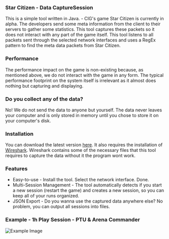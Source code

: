 ### Star Citizen - Data CaptureSession

This is a simple tool written in Java. - CIG's game Star Citizen is currently in alpha. The developers send some meta information
from the client to their servers to gather some statistics. This tool captures these packets so it does not interact with
any part of the game itself. This tool listens to all packets sent through the selected network interfaces and uses a
RegEx pattern to find the meta data packets from Star Citizen.

### Performance

The performance impact on the game is non-existing because, as mentioned above, we do not interact with the game in any form.
The typical performance footprint on the system itself is irrelevant as it almost does nothing but capturing and displaying.

### Do you collect any of the data?

No! We do not send the data to anyone but yourself. The data never leaves your computer and is only stored in memory until
you chose to store it on your computer's disk.

### Installation

You can download the latest version [here](https://github.com/starcitizendotguide/DataCapture/releases). It also requires
the installation of [Wireshark](https://www.wireshark.org/#download). Wireshark contains some of the necessary files that
this tool requires to capture the data without it the program wont work. 

### Features

 - Easy-to-use - Install the tool. Select the network interface. Done.
 - Multi-Session Management - The tool automatically detects if you start a new session (restart the game) and creates
 a new session, so you can keep all of your runs organized.
 - JSON Export - Do you wanna use the captured data anywhere else? No problem, you can output all sessions into files.

### Example - 1h Play Session - PTU & Arena Commander

![Example Image](https://screenshotscdn.firefoxusercontent.com/images/0cae144b-7b9e-4e75-8e49-32b50f6ccf83.png)

